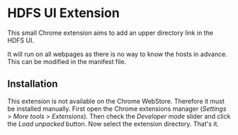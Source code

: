 # HDFS UI Extension

This small Chrome extension aims to add an upper directory link in the HDFS UI.

It will run on all webpages as there is no way to know the hosts in advance. This can be modified in the manifest file.

## Installation

This extension is not available on the Chrome WebStore. Therefore it must be installed manually. First open the Chrome extensions manager (_Settings_ > _More tools_ > _Extensions_). Then check the _Developer mode_ slider and click the _Load unpacked_ button. Now select the extension directory. That's it.
